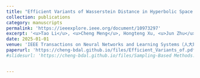 ```yaml
---
title: "Efficient Variants of Wasserstein Distance in Hyperbolic Space via Space-filling Curve Projection"
collection: publications
category: manuscripts
permalink: 'https://ieeexplore.ieee.org/document/10973297'
excerpt: '<u>Tao Li</u>, <u>Cheng Meng</u>, Hongteng Xu, <u>Jun Zhu</u> (alphabetical order)'
date: 2025-01-01
venue: 'IEEE Transactions on Neural Networks and Learning Systems（人大理工核心A-类）'
paperurl: 'https://cheng-bdal.github.io/files/Efficient_Variants_of.pdf'
#slidesurl: 'https://cheng-bdal.github.io/files/Sampling-Based Methods.pdf'


---
```


